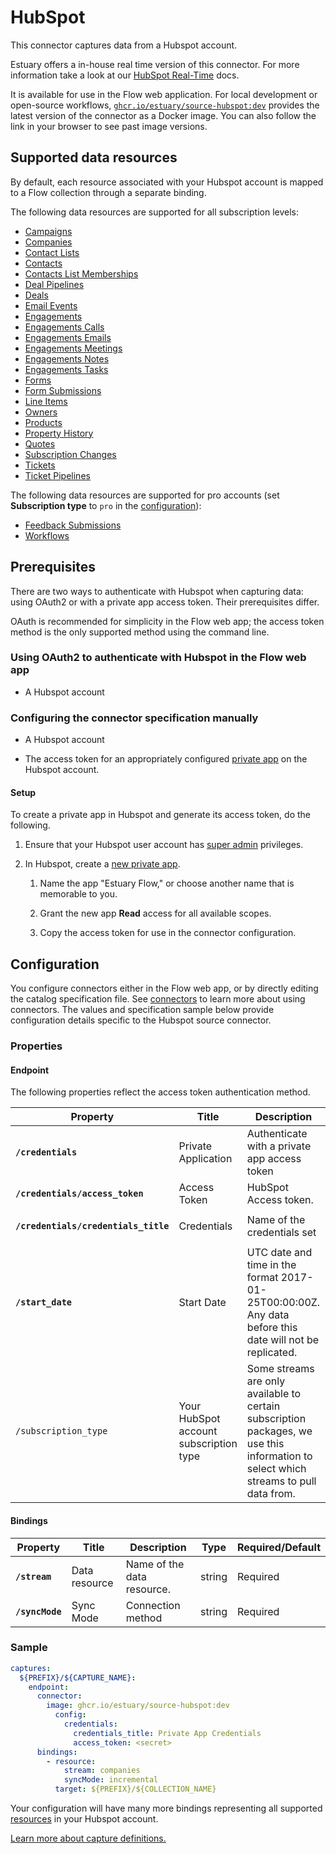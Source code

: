 
# HubSpot

This connector captures data from a Hubspot account.

Estuary offers a in-house real time version of this connector. For more information take a look at our [HubSpot Real-Time](/reference/Connectors/capture-connectors/HubSpot-real-time.md) docs.

It is available for use in the Flow web application. For local development or open-source workflows, [`ghcr.io/estuary/source-hubspot:dev`](https://ghcr.io/estuary/source-hubspot:dev) provides the latest version of the connector as a Docker image. You can also follow the link in your browser to see past image versions.

## Supported data resources

By default, each resource associated with your Hubspot account is mapped to a Flow collection through a separate binding.

The following data resources are supported for all subscription levels:

* [Campaigns](https://developers.hubspot.com/docs/methods/email/get_campaign_data)
* [Companies](https://developers.hubspot.com/docs/api/crm/companies)
* [Contact Lists](http://developers.hubspot.com/docs/methods/lists/get_lists)
* [Contacts](https://developers.hubspot.com/docs/methods/contacts/get_contacts)
* [Contacts List Memberships](https://legacydocs.hubspot.com/docs/methods/contacts/get_contacts)
* [Deal Pipelines](https://developers.hubspot.com/docs/methods/pipelines/get_pipelines_for_object_type)
* [Deals](https://developers.hubspot.com/docs/api/crm/deals)
* [Email Events](https://developers.hubspot.com/docs/methods/email/get_events)
* [Engagements](https://legacydocs.hubspot.com/docs/methods/engagements/get-all-engagements)
* [Engagements Calls](https://developers.hubspot.com/docs/api/crm/calls)
* [Engagements Emails](https://developers.hubspot.com/docs/api/crm/email)
* [Engagements Meetings](https://developers.hubspot.com/docs/api/crm/meetings)
* [Engagements Notes](https://developers.hubspot.com/docs/api/crm/notes)
* [Engagements Tasks](https://developers.hubspot.com/docs/api/crm/tasks)
* [Forms](https://developers.hubspot.com/docs/api/marketing/forms)
* [Form Submissions](https://legacydocs.hubspot.com/docs/methods/forms/get-submissions-for-a-form)
* [Line Items](https://developers.hubspot.com/docs/api/crm/line-items)
* [Owners](https://developers.hubspot.com/docs/methods/owners/get_owners)
* [Products](https://developers.hubspot.com/docs/api/crm/products)
* [Property History](https://legacydocs.hubspot.com/docs/methods/contacts/get_contacts)
* [Quotes](https://developers.hubspot.com/docs/api/crm/quotes)
* [Subscription Changes](https://developers.hubspot.com/docs/methods/email/get_subscriptions_timeline)
* [Tickets](https://developers.hubspot.com/docs/api/crm/tickets)
* [Ticket Pipelines](https://developers.hubspot.com/docs/api/crm/pipelines)

The following data resources are supported for pro accounts (set **Subscription type** to `pro` in the [configuration](#endpoint)):

* [Feedback Submissions](https://developers.hubspot.com/docs/api/crm/feedback-submissions)
* [Workflows](https://legacydocs.hubspot.com/docs/methods/workflows/v3/get_workflows)

## Prerequisites

There are two ways to authenticate with Hubspot when capturing data: using OAuth2 or with a private app access token.
Their prerequisites differ.

OAuth is recommended for simplicity in the Flow web app;
the access token method is the only supported method using the command line.

### Using OAuth2 to authenticate with Hubspot in the Flow web app

* A Hubspot account

### Configuring the connector specification manually

* A Hubspot account

* The access token for an appropriately configured [private app](https://developers.hubspot.com/docs/api/private-apps) on the Hubspot account.

#### Setup

To create a private app in Hubspot and generate its access token, do the following.

1. Ensure that your Hubspot user account has [super admin](https://knowledge.hubspot.com/settings/hubspot-user-permissions-guide#super-admin) privileges.

2. In Hubspot, create a [new private app](https://developers.hubspot.com/docs/api/private-apps#create-a-private-app).

   1. Name the app "Estuary Flow," or choose another name that is memorable to you.

   2. Grant the new app **Read** access for all available scopes.

   3. Copy the access token for use in the connector configuration.

## Configuration

You configure connectors either in the Flow web app, or by directly editing the catalog specification file.
See [connectors](../../../concepts/connectors.md#using-connectors) to learn more about using connectors. The values and specification sample below provide configuration details specific to the Hubspot source connector.

### Properties

#### Endpoint

The following properties reflect the access token authentication method.

| Property | Title | Description | Type | Required/Default |
|---|---|---|---|---|
| **`/credentials`** | Private Application | Authenticate with a private app access token | object | Required |
| **`/credentials/access_token`** | Access Token | HubSpot Access token. | string | Required |
| **`/credentials/credentials_title`** | Credentials | Name of the credentials set | string | Required, `"Private App Credentials"` |
| **`/start_date`** | Start Date | UTC date and time in the format 2017-01-25T00:00:00Z. Any data before this date will not be replicated. | string | Required |
| `/subscription_type` | Your HubSpot account subscription type | Some streams are only available to certain subscription packages, we use this information to select which streams to pull data from. | string | `"starter"` |

#### Bindings

| Property | Title | Description | Type | Required/Default |
|---|---|---|---|---|
| **`/stream`** | Data resource | Name of the data resource. | string | Required |
| **`/syncMode`** | Sync Mode | Connection method | string | Required |

### Sample

```yaml
captures:
  ${PREFIX}/${CAPTURE_NAME}:
    endpoint:
      connector:
        image: ghcr.io/estuary/source-hubspot:dev
          config:
            credentials:
              credentials_title: Private App Credentials
              access_token: <secret>
      bindings:
        - resource:
            stream: companies
            syncMode: incremental
          target: ${PREFIX}/${COLLECTION_NAME}
```
Your configuration will have many more bindings representing all supported [resources](#supported-data-resources)
in your Hubspot account.

[Learn more about capture definitions.](../../../concepts/captures.md)
